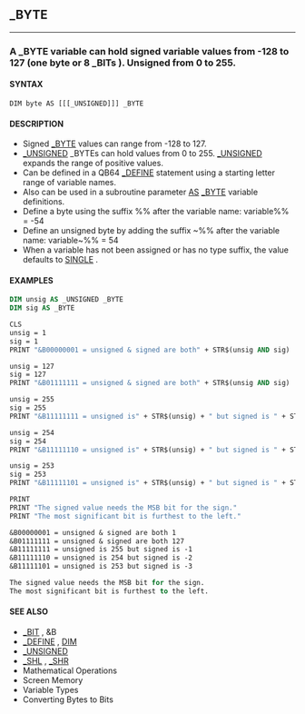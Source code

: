 ## _BYTE
---

### A _BYTE variable can hold signed variable values from -128 to 127 (one byte or 8 _BITs ). Unsigned from 0 to 255.

#### SYNTAX

`DIM byte AS [[[_UNSIGNED]]] _BYTE`

#### DESCRIPTION
* Signed [_BYTE](./_BYTE.md) values can range from -128 to 127.
* [_UNSIGNED](./_UNSIGNED.md) _BYTEs can hold values from 0 to 255. [_UNSIGNED](./_UNSIGNED.md) expands the range of positive values.
* Can be defined in a QB64 [_DEFINE](./_DEFINE.md) statement using a starting letter range of variable names.
* Also can be used in a subroutine parameter [AS](./AS.md) [_BYTE](./_BYTE.md) variable definitions.
* Define a byte using the suffix %% after the variable name: variable%% = -54
* Define an unsigned byte by adding the suffix ~%% after the variable name: variable~%% = 54
* When a variable has not been assigned or has no type suffix, the value defaults to [SINGLE](./SINGLE.md) .


#### EXAMPLES
```vb
DIM unsig AS _UNSIGNED _BYTE
DIM sig AS _BYTE

CLS
unsig = 1
sig = 1
PRINT "&B00000001 = unsigned & signed are both" + STR$(unsig AND sig)

unsig = 127
sig = 127
PRINT "&B01111111 = unsigned & signed are both" + STR$(unsig AND sig)

unsig = 255
sig = 255
PRINT "&B11111111 = unsigned is" + STR$(unsig) + " but signed is " + STR$(sig)

unsig = 254
sig = 254
PRINT "&B11111110 = unsigned is" + STR$(unsig) + " but signed is " + STR$(sig)

unsig = 253
sig = 253
PRINT "&B11111101 = unsigned is" + STR$(unsig) + " but signed is " + STR$(sig)

PRINT
PRINT "The signed value needs the MSB bit for the sign."
PRINT "The most significant bit is furthest to the left."
```
  
```vb
&B00000001 = unsigned & signed are both 1
&B01111111 = unsigned & signed are both 127
&B11111111 = unsigned is 255 but signed is -1
&B11111110 = unsigned is 254 but signed is -2
&B11111101 = unsigned is 253 but signed is -3

The signed value needs the MSB bit for the sign.
The most significant bit is furthest to the left.
```
  


#### SEE ALSO
* [_BIT](./_BIT.md) , &B
* [_DEFINE](./_DEFINE.md) , [DIM](./DIM.md)
* [_UNSIGNED](./_UNSIGNED.md)
* [_SHL](./_SHL.md) , [_SHR](./_SHR.md)
* Mathematical Operations
* Screen Memory
* Variable Types
* Converting Bytes to Bits
